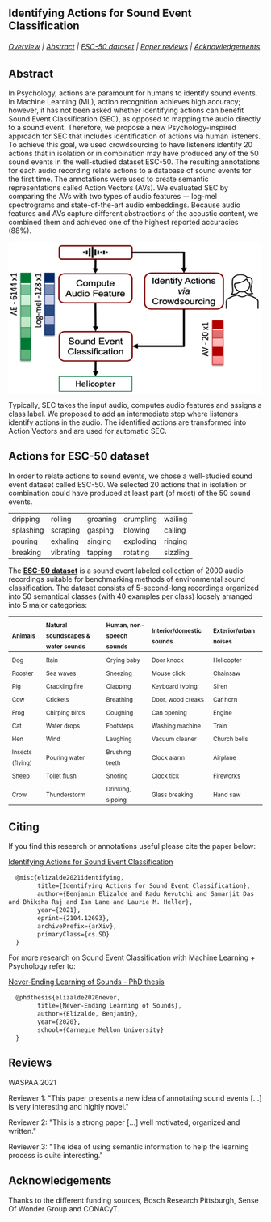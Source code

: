 ## Identifying Actions for Sound Event Classification

###### [Overview](#Identifying-Actions-for-Sound-Event-Classification) | [Abstract](#abstract) | [ESC-50 dataset](#ESC-50-dataset) | [Paper reviews](#Paper-reviews) | [Acknowledgements](#Acknowledgements)

## Abstract

In Psychology, actions are paramount for humans to identify sound events. In Machine Learning (ML), action recognition achieves high accuracy; however, it has not been asked whether  identifying actions can benefit Sound Event Classification (SEC), as opposed to mapping the audio directly to a sound event. Therefore, we propose a new Psychology-inspired approach for SEC that includes identification of actions via human listeners. To achieve this goal, we used crowdsourcing to have listeners identify 20 actions that in isolation or in combination may have produced any of the 50 sound events in the well-studied dataset ESC-50. The resulting annotations for each audio recording relate actions to a database of sound events for the first time. The annotations were used to create semantic representations called Action Vectors (AVs). We evaluated SEC by comparing the AVs with two types of audio features -- log-mel spectrograms and state-of-the-art audio embeddings. Because audio features and AVs capture different abstractions of the acoustic content, we combined them and achieved one of the highest reported accuracies (88%).

<img src="av_pipeline.png" alt="SEC pipeline" title="SEC pipeline" align="center" width="500" height="300" />

Typically, SEC takes the input audio, computes audio features and assigns a class label. We proposed to add an intermediate step where listeners identify actions in the audio. The identified actions are transformed into Action Vectors and are used for automatic SEC.

## Actions for ESC-50 dataset

In order to relate actions to sound events, we chose a well-studied sound event dataset called ESC-50. We selected 20 actions that in isolation or combination could have produced at least part (of most) of the 50 sound events.

||||||
| :--- | :--- | :--- | :--- | :--- |
|dripping |rolling |groaning |crumpling |wailing|
|splashing |scraping |gasping | blowing |calling |
|pouring   |exhaling |singing |exploding |ringing |
|breaking |vibrating |tapping |rotating |sizzling |


The [**ESC-50 dataset**](https://github.com/karolpiczak/ESC-50) is a sound event labeled collection of 2000 audio recordings suitable for benchmarking methods of environmental sound classification. The dataset consists of 5-second-long recordings organized into 50 semantical classes (with 40 examples per class) loosely arranged into 5 major categories:

| <sub>Animals</sub> | <sub>Natural soundscapes & water sounds </sub> | <sub>Human, non-speech sounds</sub> | <sub>Interior/domestic sounds</sub> | <sub>Exterior/urban noises</sub> |
| :--- | :--- | :--- | :--- | :--- |
| <sub>Dog</sub> | <sub>Rain</sub> | <sub>Crying baby</sub> | <sub>Door knock</sub> | <sub>Helicopter</sub></sub> |
| <sub>Rooster</sub> | <sub>Sea waves</sub> | <sub>Sneezing</sub> | <sub>Mouse click</sub> | <sub>Chainsaw</sub> |
| <sub>Pig</sub> | <sub>Crackling fire</sub> | <sub>Clapping</sub> | <sub>Keyboard typing</sub> | <sub>Siren</sub> |
| <sub>Cow</sub> | <sub>Crickets</sub> | <sub>Breathing</sub> | <sub>Door, wood creaks</sub> | <sub>Car horn</sub> |
| <sub>Frog</sub> | <sub>Chirping birds</sub> | <sub>Coughing</sub> | <sub>Can opening</sub> | <sub>Engine</sub> |
| <sub>Cat</sub> | <sub>Water drops</sub> | <sub>Footsteps</sub> | <sub>Washing machine</sub> | <sub>Train</sub> |
| <sub>Hen</sub> | <sub>Wind</sub> | <sub>Laughing</sub> | <sub>Vacuum cleaner</sub> | <sub>Church bells</sub> |
| <sub>Insects (flying)</sub> | <sub>Pouring water</sub> | <sub>Brushing teeth</sub> | <sub>Clock alarm</sub> | <sub>Airplane</sub> |
| <sub>Sheep</sub> | <sub>Toilet flush</sub> | <sub>Snoring</sub> | <sub>Clock tick</sub> | <sub>Fireworks</sub> |
| <sub>Crow</sub> | <sub>Thunderstorm</sub> | <sub>Drinking, sipping</sub> | <sub>Glass breaking</sub> | <sub>Hand saw</sub> |

## Citing

If you find this research or annotations useful please cite the paper below:

[Identifying Actions for Sound Event Classification](https://arxiv.org/abs/2104.12693)

      @misc{elizalde2021identifying,
            title={Identifying Actions for Sound Event Classification},
            author={Benjamin Elizalde and Radu Revutchi and Samarjit Das and Bhiksha Raj and Ian Lane and Laurie M. Heller},
            year={2021},
            eprint={2104.12693},
            archivePrefix={arXiv},
            primaryClass={cs.SD}
      }

For more research on Sound Event Classification with Machine Learning + Psychology refer to:

[Never-Ending Learning of Sounds - PhD thesis](https://kilthub.cmu.edu/ndownloader/files/25813502)

      @phdthesis{elizalde2020never,
            title={Never-Ending Learning of Sounds},
            author={Elizalde, Benjamin},
            year={2020},
            school={Carnegie Mellon University}
      }


## Reviews

WASPAA 2021

Reviewer 1: "This paper presents a new idea of annotating sound events [...] is very interesting and highly novel."

Reviewer 2: "This is a strong paper [...] well motivated, organized and written."

Reviewer 3: "The idea of using semantic information to help the learning process is quite interesting."

## Acknowledgements

Thanks to the different funding sources, Bosch Research Pittsburgh, Sense Of Wonder Group and CONACyT.
